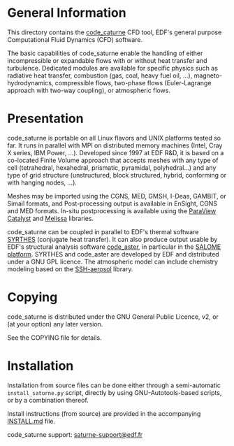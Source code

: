 General Information
===================

This directory contains the [code_caturne](https://code-saturne.org) CFD tool,
EDF's general purpose Computational Fluid Dynamics (CFD) software.

The basic capabilities of code_saturne enable the handling of either
incompressible or expandable flows with or without heat transfer and
turbulence. Dedicated modules are available for specific physics such as
radiative heat transfer, combustion (gas, coal, heavy fuel oil, ...),
magneto-hydrodynamics, compressible flows, two-phase flows
(Euler-Lagrange approach with two-way coupling), or atmospheric flows.

Presentation
============

code_saturne is portable on all Linux flavors and UNIX platforms tested so far.
It runs in parallel with MPI on distributed memory machines (Intel, Cray X series,
IBM Power, ...).
Developed since 1997 at EDF R&D, it is based on a co-located Finite Volume
approach that accepts meshes with any type of cell (tetrahedral, hexahedral,
prismatic, pyramidal, polyhedral...) and any type of grid structure
(unstructured, block structured, hybrid, conforming or with hanging nodes, ...).

Meshes may be imported using the CGNS, MED, GMSH, I-Deas, GAMBIT, or Simail
formats, and Post-processing output is available in EnSight, CGNS
and MED formats. In-situ postprocessing is available using the
[ParaView Catalyst](https://www.paraview.org/in-situ) and
[Melissa](https://melissa-sa.github.io) libraries.

code_saturne can be coupled in parallel to EDF's thermal software
[SYRTHES](https://www.edf.fr/en/the-edf-group/world-s-largest-power-company/activities/research-and-development/scientific-communities/simulation-softwares?logiciel=10818)
(conjugate heat transfer). It can also produce output usable by EDF's structural
analysis software [code_aster](https://code-aster.org), in particular in the
[SALOME platform](https://www.salome-platform.org/). SYRTHES and
code_aster are developed by EDF and distributed under a GNU GPL licence.
The atmospheric model can include chemistry modeling based on the
[SSH-aerosol](https://sshaerosol.wordpress.com/) library.

Copying
=======

code_saturne is distributed under the GNU General Public Licence, v2, or
(at your option) any later version.

See the COPYING file for details.

Installation
============

Installation from source files can be done either through a semi-automatic
`install_saturne.py` script, directly by using GNU-Autotools-based scripts,
or by a combination thereof.

Install instructions (from source) are provided in the
accompanying [INSTALL.md](INSTALL.md) file.

code_saturne support: saturne-support@edf.fr
